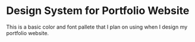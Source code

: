 # Design System for Portfolio Website

This is a basic color and font pallete that I plan on using when I design my portfolio website.